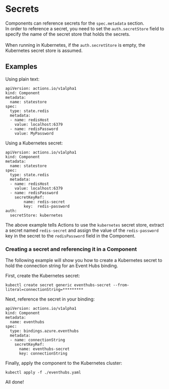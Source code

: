 # Secrets

Components can reference secrets for the `spec.metadata` section.<br>
In order to reference a secret, you need to set the `auth.secretStore` field to specify the name of the secret store that holds the secrets.<br><br>
When running in Kubernetes, if the `auth.secretStore` is empty, the Kubernetes secret store is assumed.

## Examples

Using plain text:

```
apiVersion: actions.io/v1alpha1
kind: Component
metadata:
  name: statestore
spec:
  type: state.redis
  metadata:
  - name: redisHost
    value: localhost:6379
  - name: redisPassword
    value: MyPassword
```

Using a Kubernetes secret:

```
apiVersion: actions.io/v1alpha1
kind: Component
metadata:
  name: statestore
spec:
  type: state.redis
  metadata:
  - name: redisHost
    value: localhost:6379
  - name: redisPassword
    secretKeyRef:
    	name: redis-secret
        key:  redis-password
auth:
  secretStore: kubernetes
```

The above example tells Actions to use the `kubernetes` secret store, extract a secret named `redis-secret` and assign the value of the `redis-password` key in the secret to the `redisPassword` field in the Component.

### Creating a secret and referencing it in a Component

The following example will show you how to create a Kubernetes secret to hold the connection string for an Event Hubs binding.

First, create the Kubernetes secret:

```
kubectl create secret generic eventhubs-secret --from-literal=connectionString=*********
```

Next, reference the secret in your binding:

```
apiVersion: actions.io/v1alpha1
kind: Component
metadata:
  name: eventhubs
spec:
  type: bindings.azure.eventhubs
  metadata:
  - name: connectionString
    secretKeyRef:
      name: eventhubs-secret
      key: connectionString
```

Finally, apply the component to the Kubernetes cluster:

```
kubectl apply -f ./eventhubs.yaml
```

All done!

